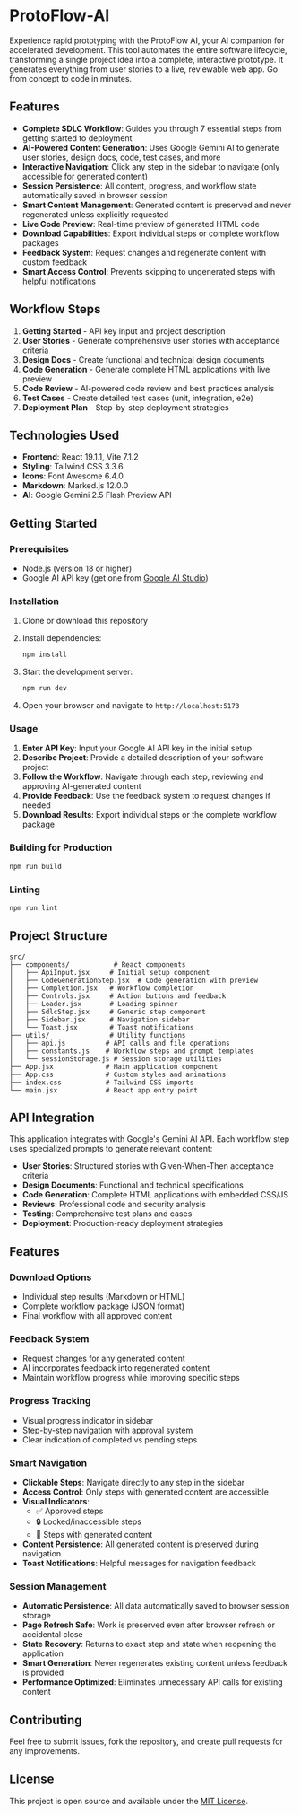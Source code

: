 # ProtoFlow-AI

Experience rapid prototyping with the ProtoFlow AI, your AI companion for accelerated development. This tool automates the entire software lifecycle, transforming a single project idea into a complete, interactive prototype. It generates everything from user stories to a live, reviewable web app. Go from concept to code in minutes.

## Features

- **Complete SDLC Workflow**: Guides you through 7 essential steps from getting started to deployment
- **AI-Powered Content Generation**: Uses Google Gemini AI to generate user stories, design docs, code, test cases, and more
- **Interactive Navigation**: Click any step in the sidebar to navigate (only accessible for generated content)
- **Session Persistence**: All content, progress, and workflow state automatically saved in browser session
- **Smart Content Management**: Generated content is preserved and never regenerated unless explicitly requested
- **Live Code Preview**: Real-time preview of generated HTML code
- **Download Capabilities**: Export individual steps or complete workflow packages
- **Feedback System**: Request changes and regenerate content with custom feedback
- **Smart Access Control**: Prevents skipping to ungenerated steps with helpful notifications

## Workflow Steps

1. **Getting Started** - API key input and project description
2. **User Stories** - Generate comprehensive user stories with acceptance criteria
3. **Design Docs** - Create functional and technical design documents
4. **Code Generation** - Generate complete HTML applications with live preview
5. **Code Review** - AI-powered code review and best practices analysis
6. **Test Cases** - Create detailed test cases (unit, integration, e2e)
7. **Deployment Plan** - Step-by-step deployment strategies

## Technologies Used

- **Frontend**: React 19.1.1, Vite 7.1.2
- **Styling**: Tailwind CSS 3.3.6
- **Icons**: Font Awesome 6.4.0
- **Markdown**: Marked.js 12.0.0
- **AI**: Google Gemini 2.5 Flash Preview API

## Getting Started

### Prerequisites

- Node.js (version 18 or higher)
- Google AI API key (get one from [Google AI Studio](https://makersuite.google.com/app/apikey))

### Installation

1. Clone or download this repository
2. Install dependencies:
   ```bash
   npm install
   ```

3. Start the development server:
   ```bash
   npm run dev
   ```

4. Open your browser and navigate to `http://localhost:5173`

### Usage

1. **Enter API Key**: Input your Google AI API key in the initial setup
2. **Describe Project**: Provide a detailed description of your software project
3. **Follow the Workflow**: Navigate through each step, reviewing and approving AI-generated content
4. **Provide Feedback**: Use the feedback system to request changes if needed
5. **Download Results**: Export individual steps or the complete workflow package

### Building for Production

```bash
npm run build
```

### Linting

```bash
npm run lint
```

## Project Structure

```
src/
├── components/           # React components
│   ├── ApiInput.jsx     # Initial setup component
│   ├── CodeGenerationStep.jsx  # Code generation with preview
│   ├── Completion.jsx   # Workflow completion
│   ├── Controls.jsx     # Action buttons and feedback
│   ├── Loader.jsx       # Loading spinner
│   ├── SdlcStep.jsx     # Generic step component
│   ├── Sidebar.jsx      # Navigation sidebar
│   └── Toast.jsx        # Toast notifications
├── utils/               # Utility functions
│   ├── api.js          # API calls and file operations
│   ├── constants.js    # Workflow steps and prompt templates
│   └── sessionStorage.js # Session storage utilities
├── App.jsx             # Main application component
├── App.css             # Custom styles and animations
├── index.css           # Tailwind CSS imports
└── main.jsx            # React app entry point
```

## API Integration

This application integrates with Google's Gemini AI API. Each workflow step uses specialized prompts to generate relevant content:

- **User Stories**: Structured stories with Given-When-Then acceptance criteria
- **Design Documents**: Functional and technical specifications
- **Code Generation**: Complete HTML applications with embedded CSS/JS
- **Reviews**: Professional code and security analysis
- **Testing**: Comprehensive test plans and cases
- **Deployment**: Production-ready deployment strategies

## Features

### Download Options
- Individual step results (Markdown or HTML)
- Complete workflow package (JSON format)
- Final workflow with all approved content

### Feedback System
- Request changes for any generated content
- AI incorporates feedback into regenerated content
- Maintain workflow progress while improving specific steps

### Progress Tracking
- Visual progress indicator in sidebar
- Step-by-step navigation with approval system
- Clear indication of completed vs pending steps

### Smart Navigation
- **Clickable Steps**: Navigate directly to any step in the sidebar
- **Access Control**: Only steps with generated content are accessible
- **Visual Indicators**: 
  - ✅ Approved steps
  - 🔒 Locked/inaccessible steps
  - 🔵 Steps with generated content
- **Content Persistence**: All generated content is preserved during navigation
- **Toast Notifications**: Helpful messages for navigation feedback

### Session Management
- **Automatic Persistence**: All data automatically saved to browser session storage
- **Page Refresh Safe**: Work is preserved even after browser refresh or accidental close
- **State Recovery**: Returns to exact step and state when reopening the application
- **Smart Generation**: Never regenerates existing content unless feedback is provided
- **Performance Optimized**: Eliminates unnecessary API calls for existing content

## Contributing

Feel free to submit issues, fork the repository, and create pull requests for any improvements.

## License

This project is open source and available under the [MIT License](LICENSE).
